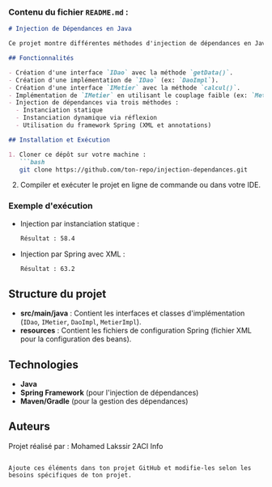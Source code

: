 ### Contenu du fichier `README.md` :

```markdown
# Injection de Dépendances en Java

Ce projet montre différentes méthodes d'injection de dépendances en Java, incluant l'implémentation d'interfaces, des exemples de couplage faible, ainsi que l'utilisation du framework Spring.

## Fonctionnalités

- Création d'une interface `IDao` avec la méthode `getData()`.
- Création d'une implémentation de `IDao` (ex: `DaoImpl`).
- Création d'une interface `IMetier` avec la méthode `calcul()`.
- Implémentation de `IMetier` en utilisant le couplage faible (ex: `MetierImpl`).
- Injection de dépendances via trois méthodes :
  - Instanciation statique
  - Instanciation dynamique via réflexion
  - Utilisation du framework Spring (XML et annotations)

## Installation et Exécution

1. Cloner ce dépôt sur votre machine :
   ```bash
   git clone https://github.com/ton-repo/injection-dependances.git
   ```
2. Compiler et exécuter le projet en ligne de commande ou dans votre IDE.

### Exemple d'exécution

- Injection par instanciation statique :
  ```bash
  Résultat : 58.4
  ```
  
- Injection par Spring avec XML :
  ```bash
  Résultat : 63.2
  ```

## Structure du projet

- **src/main/java** : Contient les interfaces et classes d'implémentation (`IDao`, `IMetier`, `DaoImpl`, `MetierImpl`).
- **resources** : Contient les fichiers de configuration Spring (fichier XML pour la configuration des beans).

## Technologies

- **Java**
- **Spring Framework** (pour l'injection de dépendances)
- **Maven/Gradle** (pour la gestion des dépendances)

## Auteurs

Projet réalisé par : Mohamed Lakssir 2ACI Info 

```

Ajoute ces éléments dans ton projet GitHub et modifie-les selon les besoins spécifiques de ton projet.
